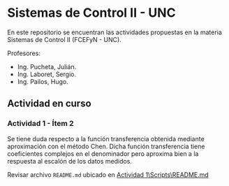 # Sistemas de Control II - UNC

En este repositorio se encuentran las actividades propuestas en la materia Sistemas de Control II (FCEFyN - UNC).

Profesores:

- Ing. Pucheta, Julián.
- Ing. Laboret, Sergio.
- Ing. Pailos, Hugo.

## Actividad en curso

### Actividad 1 - Ítem 2

Se tiene duda respecto a la función transferencia obtenida mediante aproximación con el método Chen. Dicha función transferencia tiene coeficientes complejos en el denominador pero aproxima bien a la respuesta al escalón de los datos medidos.

Revisar archivo `README.md` ubicado en [Actividad 1\Scripts\README.md](https://github.com/AbelCorvalan0/control-systems-II/tree/main/Actividad%201/Scripts "README.md")